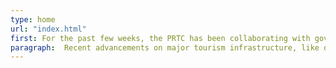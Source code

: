 ```yaml
---
type: home
url: "index.html"
first: For the past few weeks, the PRTC has been collaborating with government agencies and the private sector to provide immediate relief while ensuring the safety of all visitors and residents. The support received to date has been remarkable and we continue to welcome relief efforts from partners who are interested in helping the people of Puerto Rico as we focus on rebuilding our Island.
paragraph:  Recent advancements on major tourism infrastructure, like our main airport fully operational with back to normal schedules and operational cruise ports and hotels, show a steady pace on our rebuilding path. Assessment continues as we have been in constant communication with our tourism partners across the Island. We are glad to report that the preparedness measures put into place have allowed for what we are expecting to be a full recovery for our tourism industry. We look forward to getting back on our feet in the hopes of welcoming visitors to the Island in the weeks ahead. We are confident that with the continuous support of our industry partners, we can build a stronger Puerto Rico.
---
```



